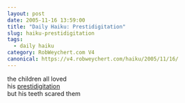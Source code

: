 ```yaml
---
layout: post
date: 2005-11-16 13:59:00
title: "Daily Haiku: Prestidigitation"
slug: haiku-prestidigitation
tags:
  - daily haiku
category: RobWeychert.com V4
canonical: https://v4.robweychert.com/haiku/2005/11/16/
---
```


the children all loved  
his [prestidigitation](http://dictionary.reference.com/wordoftheday/archive/2005/11/16.html)  
but his teeth scared them